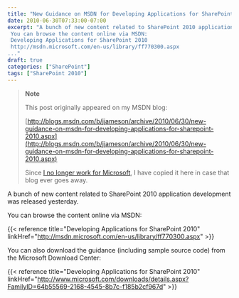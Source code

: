 ```yaml
---
title: "New Guidance on MSDN for Developing Applications for SharePoint 2010"
date: 2010-06-30T07:33:00-07:00
excerpt: "A bunch of new content related to SharePoint 2010 application development was released yesterday. 
 You can browse the content online via MSDN: 
 Developing Applications for SharePoint 2010 
 http://msdn.microsoft.com/en-us/library/ff770300.aspx 
..."
draft: true
categories: ["SharePoint"]
tags: ["SharePoint 2010"]
---
```


> **Note**
>
> This post originally appeared on my MSDN blog:
>
> [http://blogs.msdn.com/b/jjameson/archive/2010/06/30/new-guidance-on-msdn-for-developing-applications-for-sharepoint-2010.aspx](http://blogs.msdn.com/b/jjameson/archive/2010/06/30/new-guidance-on-msdn-for-developing-applications-for-sharepoint-2010.aspx)
>
> Since [I no longer work for Microsoft](/blog/jjameson/2011/09/02/last-day-with-microsoft), I have copied it here in case that blog ever goes away.

A bunch of new content related to SharePoint 2010 application development was released yesterday.

You can browse the content online via MSDN:

{{< reference    title="Developing Applications for SharePoint 2010"    linkHref="http://msdn.microsoft.com/en-us/library/ff770300.aspx" >}}

You can also download the guidance (including sample source code) from the Microsoft Download Center:

{{< reference    title="Developing Applications for SharePoint 2010"    linkHref="http://www.microsoft.com/downloads/details.aspx?FamilyID=64b55569-2168-4545-8b7c-f185b2cf967d" >}}

